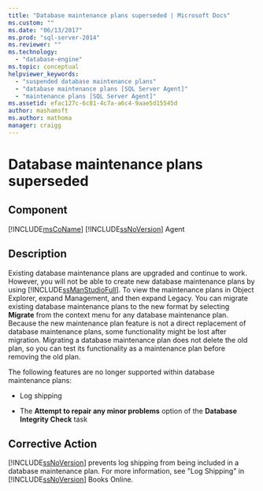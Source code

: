 ```yaml
---
title: "Database maintenance plans superseded | Microsoft Docs"
ms.custom: ""
ms.date: "06/13/2017"
ms.prod: "sql-server-2014"
ms.reviewer: ""
ms.technology: 
  - "database-engine"
ms.topic: conceptual
helpviewer_keywords: 
  - "suspended database maintenance plans"
  - "database maintenance plans [SQL Server Agent]"
  - "maintenance plans [SQL Server Agent]"
ms.assetid: efac127c-6c81-4c7a-a6c4-9aae5d15545d
author: mashamsft
ms.author: mathoma
manager: craigg
---
```

# Database maintenance plans superseded
    
## Component  
 [!INCLUDE[msCoName](../../includes/msconame-md.md)] [!INCLUDE[ssNoVersion](../../includes/ssnoversion-md.md)] Agent  
  
## Description  
 Existing database maintenance plans are upgraded and continue to work. However, you will not be able to create new database maintenance plans by using [!INCLUDE[ssManStudioFull](../../includes/ssmanstudiofull-md.md)]. To view the maintenance plans in Object Explorer, expand Management, and then expand Legacy. You can migrate existing database maintenance plans to the new format by selecting **Migrate** from the context menu for any database maintenance plan. Because the new maintenance plan feature is not a direct replacement of database maintenance plans, some functionality might be lost after migration. Migrating a database maintenance plan does not delete the old plan, so you can test its functionality as a maintenance plan before removing the old plan.  
  
 The following features are no longer supported within database maintenance plans:  
  
-   Log shipping  
  
-   The **Attempt to repair any minor problems** option of the **Database Integrity Check** task  
  
## Corrective Action  
 [!INCLUDE[ssNoVersion](../../includes/ssnoversion-md.md)] prevents log shipping from being included in a database maintenance plan. For more information, see "Log Shipping" in [!INCLUDE[ssNoVersion](../../includes/ssnoversion-md.md)] Books Online.  
  
  

